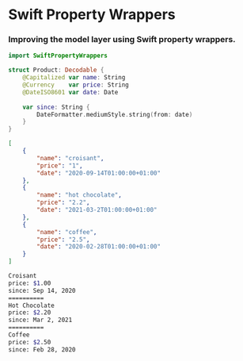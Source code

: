 # Swift Property Wrappers

### Improving the model layer using Swift property wrappers.

```swift
import SwiftPropertyWrappers

struct Product: Decodable {
    @Capitalized var name: String
    @Currency    var price: String
    @DateISO8601 var date: Date
    
    var since: String {
        DateFormatter.mediumStyle.string(from: date)
    }
}
```

```json
[
    {
        "name": "croisant",
        "price": "1",
        "date": "2020-09-14T01:00:00+01:00"
    },
    {
        "name": "hot chocolate",
        "price": "2.2",
        "date": "2021-03-2T01:00:00+01:00"
    },
    {
        "name": "coffee",
        "price": "2.5",
        "date": "2020-02-28T01:00:00+01:00"
    }
]
```

```bash
Croisant
price: $1.00
since: Sep 14, 2020
==========
Hot Chocolate
price: $2.20
since: Mar 2, 2021
==========
Coffee
price: $2.50
since: Feb 28, 2020
```


